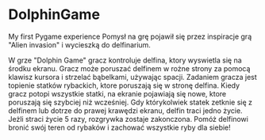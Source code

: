 # DolphinGame
My first Pygame experience
Pomysł na grę pojawił się przez inspiracje grą "Alien invasion" i wycieszką do delfinarium.

W grze "Dolphin Game" gracz kontroluje delfina, ktory wyswietla się na środku ekranu. 
Gracz może poruszać delfinem w rożne strony za pomocą klawisz kursora i strzelać bąbelkami, używając spacji. 
Zadaniem gracza jest topienie statków rybackich, ktore poruszają się w stronę delfina. 
Kiedy gracz potopi wszystkie statki, na ekranie pojawiają się nowe, ktore poruszają się szybciej niż wcześniej.
Gdy którykolwiek statek zetknie się z delfinem lub dotrze do prawej krawędzi ekranu, delfin traci jedno życie.
Jeżli straci życie 5 razy, rozgrywka zostaje zakonczona.
Pomóż delfinowi bronić swój teren od rybaków i zachować wszystkie ryby dla siebie!
